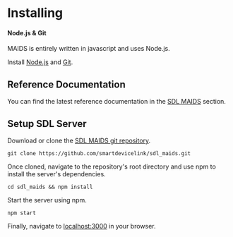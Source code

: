 # Installing

#### Node.js & Git

MAIDS is entirely written in javascript and uses Node.js.

Install [Node.js](https://nodejs.org/en/) and [Git](https://git-scm.com/).

## Reference Documentation
You can find the latest reference documentation in the [SDL MAIDS](/docs/sdl-maids/master/overview) section.

## Setup SDL Server

Download or clone the <a href="https://github.com/smartdevicelink/sdl_maids" target="_blank">SDL MAIDS git repository</a>.
```
git clone https://github.com/smartdevicelink/sdl_maids.git
```

Once cloned, navigate to the repository's root directory and use npm to install the server's dependencies.
```
cd sdl_maids && npm install
```

Start the server using npm.
```
npm start
```

Finally, navigate to <a href="http://localhost:3000" target="_blank">localhost:3000</a> in your browser.
